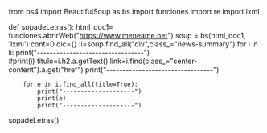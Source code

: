 from bs4 import BeautifulSoup as bs
import funciones
import re
import lxml

def sopadeLetras():
    html_doc1= funciones.abrirWeb("https://www.meneame.net")
    soup = bs(html_doc1, 'lxml')
    cont=0
    dic={}
    li=soup.find_all("div",class_="news-summary")
    for i in li:
        print("---------------------------------")    
        #print(i)
        titulo=i.h2.a.getText()
        link=i.find(class_="center-content").a.get("href")
        print("---------------------------------")

        for e in i.find_all(title=True):
            print("--------------------")
            print(e)
            print("--------------------")
           
        

sopadeLetras()

